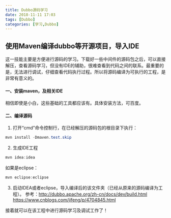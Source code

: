 ```yaml
---
title: Dubbo源码学习
date: 2018-11-11 17:03
tags: [Dubbo]
categories: [学习,Dubbo]
---
```

## 使用Maven编译dubbo等开源项目，导入IDE ##

这一技能主要是方便进行源码的学习。下载好一些中间件的源码包之后，可以直接解压，查看源码学习，但没有IDE的辅助，很难查看到代码之间的联系。最重要的是，无法进行调试，仔细查看代码执行过程。所以将源码编译为可执行的工程，是非常有意义的。

#### 一、安装maven，及相关IDE ####

相信即使是小白，这些基础的工具都应该有。具体安装方法，可百度。

#### 二、编译源码 ####

1.	打开“cmd”命令控制行，在已经解压的源码包的根目录下执行：

```java
mvn install -Dmaven.test.skip
```

2.	生成IDE工程

```java
mvn idea:idea
```

如果是eclipse：

```java
mvn eclipse:eclipse
```

3.	启动IDEA或者eclipse，导入编译后的该文件夹（已经从原来的源码编译为工程）。
参考：http://dubbo.apache.org/zh-cn/docs/dev/build.html
      https://www.cnblogs.com/jifeng/p/4704845.html

接着就可以在该工程中进行源码学习及调试工作了！
